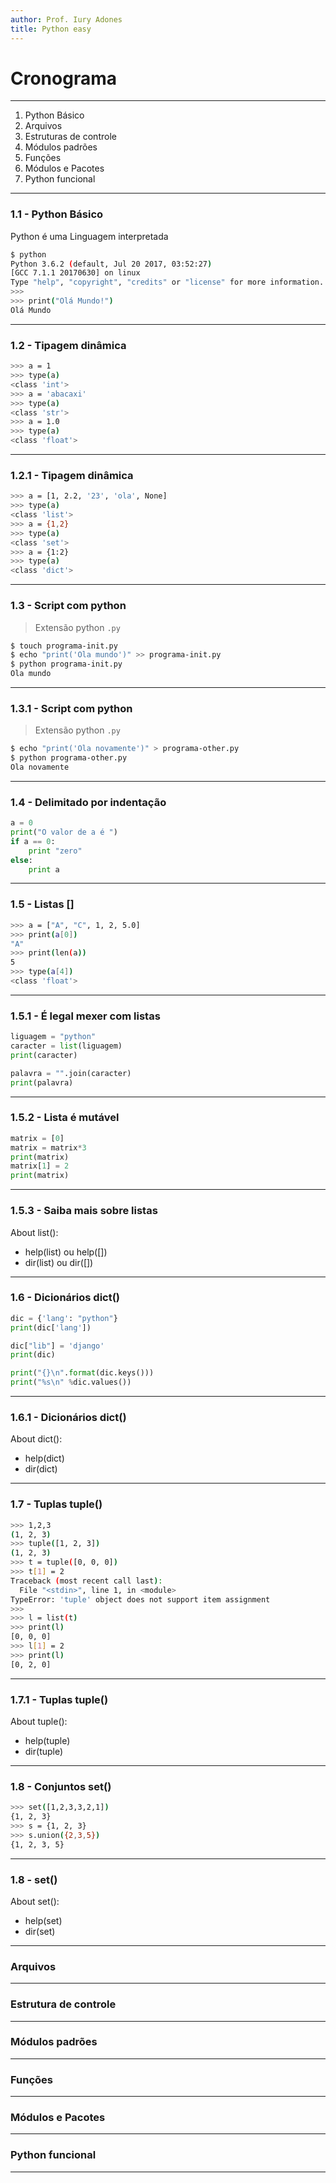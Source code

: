 ```yaml
---
author: Prof. Iury Adones
title: Python easy 
---
```


# Cronograma

---

1. Python Básico
2. Arquivos
3. Estruturas de controle 
4. Módulos padrões
5. Funções 
6. Módulos e Pacotes 
7. Python funcional

---

### 1.1 - Python Básico 

Python é uma Linguagem interpretada

``` bash
$ python
Python 3.6.2 (default, Jul 20 2017, 03:52:27) 
[GCC 7.1.1 20170630] on linux
Type "help", "copyright", "credits" or "license" for more information.
>>>
>>> print("Olá Mundo!")
Olá Mundo
```

---

### 1.2 - Tipagem dinâmica

``` bash
>>> a = 1
>>> type(a)
<class 'int'>
>>> a = 'abacaxi'
>>> type(a)
<class 'str'>
>>> a = 1.0
>>> type(a)
<class 'float'>
```

---

### 1.2.1 - Tipagem dinâmica

``` bash
>>> a = [1, 2.2, '23', 'ola', None]
>>> type(a)
<class 'list'>
>>> a = {1,2}
>>> type(a)
<class 'set'>
>>> a = {1:2}
>>> type(a)
<class 'dict'>
```

---

### 1.3 - Script com python

> Extensão python `.py`

```bash
$ touch programa-init.py
$ echo "print('Ola mundo')" >> programa-init.py
$ python programa-init.py
Ola mundo
```

---

### 1.3.1 - Script com python

> Extensão python `.py`

```bash
$ echo "print('Ola novamente')" > programa-other.py
$ python programa-other.py
Ola novamente
```

---

### 1.4 - Delimitado por indentação

```python
a = 0
print("O valor de a é ")
if a == 0:
    print "zero"
else:
    print a
```

---

### 1.5 - Listas [] 

```bash
>>> a = ["A", "C", 1, 2, 5.0]
>>> print(a[0])
"A"
>>> print(len(a))
5
>>> type(a[4])
<class 'float'>
```


---

### 1.5.1 - É legal mexer com listas

```python
liguagem = "python"
caracter = list(liguagem)
print(caracter)

palavra = "".join(caracter)
print(palavra)
```

---

### 1.5.2 - Lista é mutável

```python
matrix = [0]
matrix = matrix*3
print(matrix)
matrix[1] = 2
print(matrix)
```

---

### 1.5.3 - Saiba mais sobre listas 

About list():

* help(list) ou help([])
* dir(list) ou dir([])

---

### 1.6 - Dicionários dict() 

```python
dic = {'lang': "python"}
print(dic['lang'])

dic["lib"] = 'django'
print(dic)

print("{}\n".format(dic.keys()))
print("%s\n" %dic.values())
```

---

### 1.6.1 - Dicionários dict() 

About dict():

* help(dict)
* dir(dict)

---

### 1.7 - Tuplas tuple() 

```bash
>>> 1,2,3
(1, 2, 3)
>>> tuple([1, 2, 3])
(1, 2, 3)
>>> t = tuple([0, 0, 0])
>>> t[1] = 2
Traceback (most recent call last):
  File "<stdin>", line 1, in <module>
TypeError: 'tuple' object does not support item assignment
>>> 
>>> l = list(t)
>>> print(l)
[0, 0, 0]
>>> l[1] = 2
>>> print(l)
[0, 2, 0]
```

---

### 1.7.1 - Tuplas tuple() 

About tuple():

* help(tuple)
* dir(tuple)

---

### 1.8 - Conjuntos set() 

```bash
>>> set([1,2,3,3,2,1])
{1, 2, 3}
>>> s = {1, 2, 3}
>>> s.union({2,3,5})
{1, 2, 3, 5}
```

---

### 1.8 - set() 

About set():

* help(set)
* dir(set)

---

### Arquivos

---

### Estrutura de controle


---

### Módulos padrões


---

### Funções


---

### Módulos e Pacotes


---

### Python funcional

---

 
 
